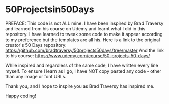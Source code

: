 # 50Projectsin50Days

PREFACE: This code is not ALL mine. I have been inspired by Brad Traversy and learned from his course on Udemy and learnt what I did in this repository. I have learned to tweak some code to make it appear according to my preference but the templates are all his. Here is a link to the original creator's 50 Days repository: https://github.com/bradtraversy/50projects50days/tree/master
And the link to his course: https://www.udemy.com/course/50-projects-50-days/

While inspired and regardless of the same code, I have written every line myself. To ensure I learn as I go, I have NOT copy pasted any code - other than any image or font URLs.

Thank you, and I hope to inspire you as Brad Traversy has inspired me.

Happy coding!
